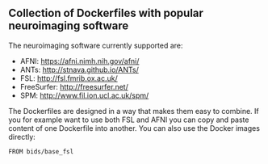 ## Collection of Dockerfiles with popular neuroimaging software

The neuroimaging software currently supported are:

* AFNI: https://afni.nimh.nih.gov/afni/
* ANTs: http://stnava.github.io/ANTs/
* FSL: http://fsl.fmrib.ox.ac.uk/
* FreeSurfer: http://freesurfer.net/
* SPM: http://www.fil.ion.ucl.ac.uk/spm/

The Dockerfiles are designed in a way that makes them easy to combine. If you
for example want to use both FSL and AFNI you can copy and paste content of
one Dockerfile into another. You can also use the Docker images directly:

`FROM bids/base_fsl`

